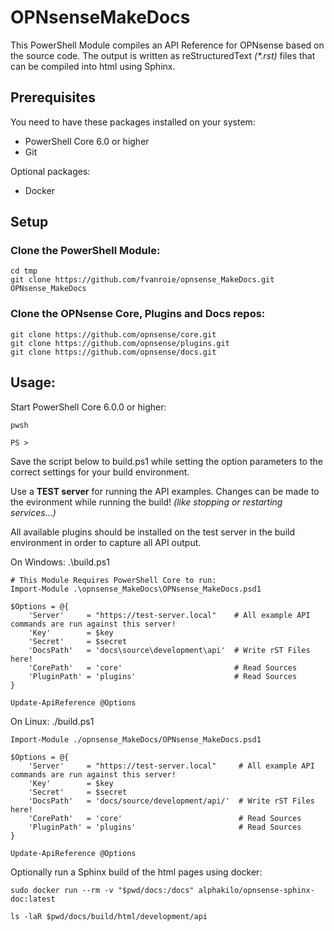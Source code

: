 # OPNsenseMakeDocs

This PowerShell Module compiles an API Reference for OPNsense based on the source code.
The output is written as reStructuredText *(\*.rst)* files that can be compiled into html using Sphinx.

## Prerequisites

You need to have these packages installed on your system:
* PowerShell Core 6.0 or higher
* Git

Optional packages:
* Docker

## Setup

### Clone the PowerShell Module:

```
cd tmp
git clone https://github.com/fvanroie/opnsense_MakeDocs.git OPNsense_MakeDocs
```

### Clone the OPNsense Core, Plugins and Docs repos:
```
git clone https://github.com/opnsense/core.git
git clone https://github.com/opnsense/plugins.git
git clone https://github.com/opnsense/docs.git
```

## Usage:

Start PowerShell Core 6.0.0 or higher:
```
pwsh

PS >
```

Save the script below to build.ps1 while setting the option parameters to the correct settings for your build environment.

Use a **TEST server** for running the API examples. Changes can be made to the evironment while running the build!
*(like stopping or restarting services...)*

All available plugins should be installed on the test server in the build environment in order to capture all API output.

On Windows: .\build.ps1
```
# This Module Requires PowerShell Core to run:
Import-Module .\opnsense_MakeDocs\OPNsense_MakeDocs.psd1

$Options = @{
    'Server'     = "https://test-server.local"    # All example API commands are run against this server!
    'Key'        = $key
    'Secret'     = $secret
    'DocsPath'   = 'docs\source\development\api'  # Write rST Files here!
    'CorePath'   = 'core'                         # Read Sources
    'PluginPath' = 'plugins'                      # Read Sources
}

Update-ApiReference @Options
```

On Linux: ./build.ps1
```
Import-Module ./opnsense_MakeDocs/OPNsense_MakeDocs.psd1

$Options = @{
    'Server'     = "https://test-server.local"     # All example API commands are run against this server!
    'Key'        = $key
    'Secret'     = $secret
    'DocsPath'   = 'docs/source/development/api/'  # Write rST Files here!
    'CorePath'   = 'core'                          # Read Sources
    'PluginPath' = 'plugins'                       # Read Sources
}

Update-ApiReference @Options
```

Optionally run a Sphinx build of the html pages using docker:
```
sudo docker run --rm -v "$pwd/docs:/docs" alphakilo/opnsense-sphinx-doc:latest

ls -laR $pwd/docs/build/html/development/api
```